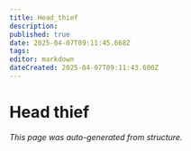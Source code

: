 ```yaml
---
title: Head_thief
description: 
published: true
date: 2025-04-07T09:11:45.668Z
tags: 
editor: markdown
dateCreated: 2025-04-07T09:11:43.600Z
---
```


# Head thief

*This page was auto-generated from structure.*